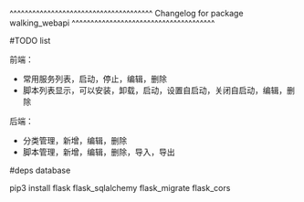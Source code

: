 ^^^^^^^^^^^^^^^^^^^^^^^^^^^^^^^^^^^^^^
Changelog for package walking_webapi
^^^^^^^^^^^^^^^^^^^^^^^^^^^^^^^^^^^^^^

#TODO list

前端：
- 常用服务列表，启动，停止，编辑，删除
- 脚本列表显示，可以安装，卸载，启动，设置自启动，关闭自启动，编辑，删除

后端：
- 分类管理，新增，编辑，删除
- 脚本管理，新增，编辑，删除，导入，导出

#deps database

pip3 install flask flask_sqlalchemy flask_migrate flask_cors

